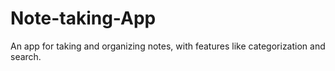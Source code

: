 # Note-taking-App
An app for taking and organizing notes, with features like categorization and search.
